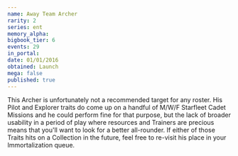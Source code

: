 ```yaml
---
name: Away Team Archer
rarity: 2
series: ent
memory_alpha:
bigbook_tier: 6
events: 29
in_portal:
date: 01/01/2016
obtained: Launch
mega: false
published: true
---
```


This Archer is unfortunately not a recommended target for any roster. His Pilot and Explorer traits do come up on a handful of M/W/F Starfleet Cadet Missions and he could perform fine for that purpose, but the lack of broader usability in a period of play where resources and Trainers are precious means that you'll want to look for a better all-rounder. If either of those Traits hits on a Collection in the future, feel free to re-visit his place in your Immortalization queue.
